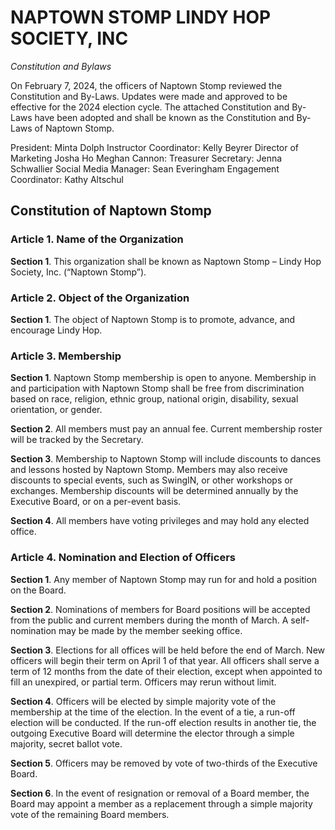 # NAPTOWN STOMP LINDY HOP SOCIETY, INC

_Constitution and Bylaws_

On February 7, 2024, the officers of Naptown Stomp reviewed the Constitution and By-Laws. Updates
were made and approved to be effective for the 2024 election cycle. The attached Constitution and
By-Laws have been adopted and shall be known as the Constitution and By-Laws of Naptown Stomp.


President: Minta Dolph
Instructor Coordinator: Kelly Beyrer
Director of Marketing Josha Ho
Meghan Cannon: Treasurer
Secretary: Jenna Schwallier
Social Media Manager: Sean Everingham
Engagement Coordinator: Kathy Altschul

## Constitution of Naptown Stomp

### Article 1. Name of the Organization

**Section 1**. This organization shall be known as Naptown Stomp – Lindy Hop Society, Inc. (“Naptown
Stomp”).

### Article 2. Object of the Organization

**Section 1**. The object of Naptown Stomp is to promote, advance, and encourage Lindy Hop.


### Article 3. Membership

**Section 1**. Naptown Stomp membership is open to anyone. Membership in and participation with
Naptown Stomp shall be free from discrimination based on race, religion, ethnic group, national origin,
disability, sexual orientation, or gender.

**Section 2**. All members must pay an annual fee. Current membership roster will be tracked by the
Secretary.

**Section 3**. Membership to Naptown Stomp will include discounts to dances and lessons hosted by
Naptown Stomp. Members may also receive discounts to special events, such as SwingIN, or other
workshops or exchanges. Membership discounts will be determined annually by the Executive Board, or
on a per-event basis.

**Section 4**. All members have voting privileges and may hold any elected office.

### Article 4. Nomination and Election of Officers

**Section 1**. Any member of Naptown Stomp may run for and hold a position on the Board.

**Section 2**. Nominations of members for Board positions will be accepted from the public and current
members during the month of March. A self-nomination may be made by the member seeking office.

**Section 3**. Elections for all offices will be held before the end of March. New officers will begin their term
on April 1 of that year. All officers shall serve a term of 12 months from the date of their election, except
when appointed to fill an unexpired, or partial term. Officers may rerun without limit.

**Section 4**. Officers will be elected by simple majority vote of the membership at the time of the election.
In the event of a tie, a run-off election will be conducted. If the run-off election results in another tie, the
outgoing Executive Board will determine the elector through a simple majority, secret ballot vote.

**Section 5**. Officers may be removed by vote of two-thirds of the Executive Board.

**Section 6**. In the event of resignation or removal of a Board member, the Board may appoint a member
as a replacement through a simple majority vote of the remaining Board members.

